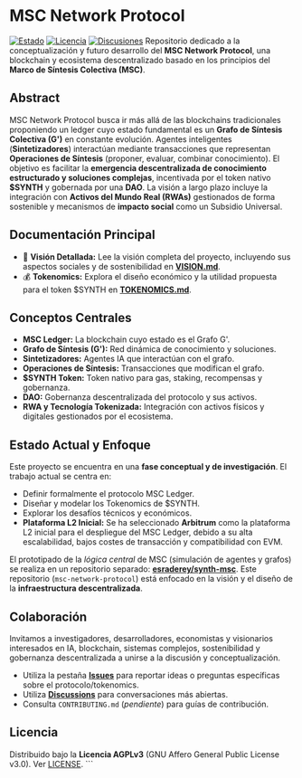 # MSC Network Protocol

[![Estado](https://img.shields.io/badge/estado-Conceptual-blueviolet)](...)
[![Licencia](https://img.shields.io/badge/license-AGPL--3.0-red.svg)](LICENSE) [![Discusiones](https://img.shields.io/badge/discuss-GitHub%20Discussions-green)](...) Repositorio dedicado a la conceptualización y futuro desarrollo del **MSC Network Protocol**, una blockchain y ecosistema descentralizado basado en los principios del **Marco de Síntesis Colectiva (MSC)**.

## Abstract

MSC Network Protocol busca ir más allá de las blockchains tradicionales proponiendo un ledger cuyo estado fundamental es un **Grafo de Síntesis Colectiva (G')** en constante evolución. Agentes inteligentes (**Sintetizadores**) interactúan mediante transacciones que representan **Operaciones de Síntesis** (proponer, evaluar, combinar conocimiento). El objetivo es facilitar la **emergencia descentralizada de conocimiento estructurado y soluciones complejas**, incentivada por el token nativo **$SYNTH** y gobernada por una **DAO**. La visión a largo plazo incluye la integración con **Activos del Mundo Real (RWAs)** gestionados de forma sostenible y mecanismos de **impacto social** como un Subsidio Universal.

## Documentación Principal

* 📄 **Visión Detallada:** Lee la visión completa del proyecto, incluyendo sus aspectos sociales y de sostenibilidad en [**VISION.md**](VISION.md).
* 💰 **Tokenomics:** Explora el diseño económico y la utilidad propuesta para el token $SYNTH en [**TOKENOMICS.md**](TOKENOMICS.md).

## Conceptos Centrales

* **MSC Ledger:** La blockchain cuyo estado es el Grafo G'.
* **Grafo de Síntesis (G'):** Red dinámica de conocimiento y soluciones.
* **Sintetizadores:** Agentes IA que interactúan con el grafo.
* **Operaciones de Síntesis:** Transacciones que modifican el grafo.
* **$SYNTH Token:** Token nativo para gas, staking, recompensas y gobernanza.
* **DAO:** Gobernanza descentralizada del protocolo y sus activos.
* **RWA y Tecnología Tokenizada:** Integración con activos físicos y digitales gestionados por el ecosistema.

## Estado Actual y Enfoque

Este proyecto se encuentra en una **fase conceptual y de investigación**. El trabajo actual se centra en:

* Definir formalmente el protocolo MSC Ledger.
* Diseñar y modelar los Tokenomics de $SYNTH.
* Explorar los desafíos técnicos y económicos.
* **Plataforma L2 Inicial:** Se ha seleccionado **Arbitrum** como la plataforma L2 inicial para el despliegue del MSC Ledger, debido a su alta escalabilidad, bajos costes de transacción y compatibilidad con EVM.

El prototipado de la *lógica central* de MSC (simulación de agentes y grafos) se realiza en un repositorio separado: [**esraderey/synth-msc**](https://github.com/esraderey/synth-msc). Este repositorio (`msc-network-protocol`) está enfocado en la visión y el diseño de la **infraestructura descentralizada**.

## Colaboración

Invitamos a investigadores, desarrolladores, economistas y visionarios interesados en IA, blockchain, sistemas complejos, sostenibilidad y gobernanza descentralizada a unirse a la discusión y conceptualización.

* Utiliza la pestaña [**Issues**](...) para reportar ideas o preguntas específicas sobre el protocolo/tokenomics.
* Utiliza [**Discussions**](...) para conversaciones más abiertas.
* Consulta `CONTRIBUTING.md` (*pendiente*) para guías de contribución.

## Licencia

Distribuido bajo la **Licencia AGPLv3** (GNU Affero General Public License v3.0). Ver [LICENSE](LICENSE). ```